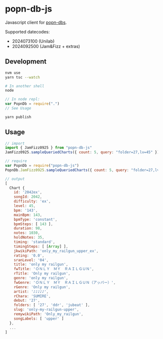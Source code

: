 # popn-db-js

Javascript client for [popn-dbs](https://github.com/fishluv/popn-dbs).

Supported datecodes:

- 2024073100 (Unilab)
- 2024092500 (Jam&Fizz + extras)

## Development

```sh
nvm use
yarn tsc --watch

# In another shell
node
```

```js
// In node repl:
var PopnDb = require(".")
// See Usage
```

```sh
yarn publish
```

## Usage

```js
// import
import { JamFizz0925 } from "popn-db-js"
JamFizz0925.sampleQueriedCharts({ count: 5, query: "folder=27,lv=45" })

// require
var PopnDb = require("popn-db-js")
PopnDb.JamFizz0925.sampleQueriedCharts({ count: 5, query: "folder=27,lv=45" })

// output
[
  Chart {
    id: '2042ex',
    songId: 2042,
    difficulty: 'ex',
    level: 45,
    bpm: '143',
    mainBpm: 143,
    bpmType: 'constant',
    bpmSteps: [ 143 ],
    duration: 98,
    notes: 1030,
    holdNotes: 35,
    timing: 'standard',
    timingSteps: [ [Array] ],
    jkwikiPath: 'only_my_railgun_upper_ex',
    rating: '0.0',
    sranLevel: '04',
    title: 'only my railgun',
    fwTitle: 'ＯＮＬＹ　ＭＹ　ＲＡＩＬＧＵＮ',
    rTitle: 'Only my railgun',
    genre: 'only my railgun',
    fwGenre: 'ＯＮＬＹ　ＭＹ　ＲＡＩＬＧＵＮ（アッパー）',
    rGenre: 'Only my railgun',
    artist: '♪♪♪♪♪',
    rChara: 'SUMIRE',
    debut: '27',
    folders: [ '27', 'ddr', 'jubeat' ],
    slug: 'only-my-railgun-upper',
    remywikiPath: 'Only_my_railgun',
    songLabels: [ 'upper' ]
  },
  ...
]
```
